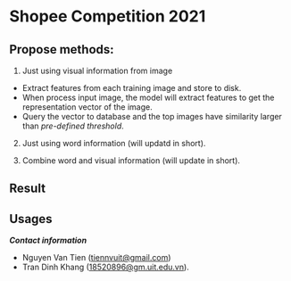 # Shopee Competition 2021

## Propose methods:

1. Just using visual information from image
  - Extract features from each training image and store to disk.
  - When process input image, the model will extract features to get the representation vector of the image.
  - Query the vector to database and the top images have similarity larger than  _pre-defined _threshold__.


2. Just using word information (will updatd in short).

3. Combine word and visual information (will update in short).


## Result


## Usages


<b><i>Contact information</i></b>
- Nguyen Van Tien (tiennvuit@gmail.com)
- Tran Dinh Khang (18520896@gm.uit.edu.vn).
